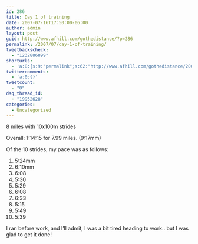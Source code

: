 ```yaml
---
id: 286
title: Day 1 of training
date: 2007-07-16T17:50:00-06:00
author: admin
layout: post
guid: http://www.afhill.com/gothedistance/?p=286
permalink: /2007/07/day-1-of-training/
tweetbackscheck:
  - "1232886899"
shorturls:
  - 'a:8:{s:9:"permalink";s:62:"http://www.afhill.com/gothedistance/2007/07/day-1-of-training/";s:7:"tinyurl";s:25:"http://tinyurl.com/cxmvnx";s:4:"isgd";s:17:"http://is.gd/h9yR";s:5:"bitly";s:18:"http://bit.ly/ehsr";s:5:"snipr";s:22:"http://snipr.com/aoxps";s:5:"snurl";s:22:"http://snurl.com/aoxps";s:7:"snipurl";s:24:"http://snipurl.com/aoxps";s:4:"trim";s:17:"http://tr.im/cj64";}'
twittercomments:
  - 'a:0:{}'
tweetcount:
  - "0"
dsq_thread_id:
  - "19952628"
categories:
  - Uncategorized
---
```

8 miles with 10x100m strides

Overall: 1:14:15 for 7.99 miles. (9:17mm)

Of the 10 strides, my pace was as follows:

  1. 5:24mm
  2. 6:10mm
  3. 6:08
  4. 5:30
  5. 5:29
  6. 6:08
  7. 6:33
  8. 5:15
  9. 5:49
 10. 5:39

I ran before work, and I&#8217;ll admit, I was a bit tired heading to work.. but I was glad to get it done!